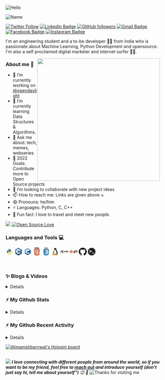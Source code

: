 ![Hello](Hello.gif)

![Name](name.png)


[![Twitter Follow](https://img.shields.io/twitter/follow/imanishbarnwal?style=social)](https://twitter.com/intent/follow?screen_name=imanishbarnwal) [![Linkedin Badge](https://img.shields.io/badge/-Manish_Kumar_Barnwal-blue?style=social&logo=Linkedin&logoColor=blue&link=https://www.linkedin.com/in/imanishbarnwal)](https://www.linkedin.com/in/imanishbarnwal) [![GitHub followers](https://img.shields.io/github/followers/imanishbarnwal?label=Follow&style=social)](https://github.com/imanishbarnwal/?tab=follow)
[![Gmail Badge](https://img.shields.io/badge/-imanishbarnwal@gmail.com-c14438?style=social&logo=Gmail&logoColor=red&link=mailto:imanishbarnwal@gamil.com)](mailto:imanishbarnwal@gmail.com) [![Facebook Badge](https://img.shields.io/badge/-Manish_Kumar_Barnwal-4267b2?style=social&&logo=Facebook&logoColor=blue&link=https://www.facebook.com/imanishbarnwal)](https://www.facebook.com/imanishbarnwal) [![Instagram Badge](https://img.shields.io/badge/-@imanishbarnwal-833ab4?style=social&logo=Instagram&logoColor=A14DAF&link=https://www.instagram.com/imanishbarnwal)](https://www.instagram.com/imanishbarnwal)

I'm an engineering student and a to-be developer 👨‍💻 from India who is passionate about Machine Learning, Python Development and opensource. I'm also a self procliamed digital marketer and internet surfer 🏄‍♂️. 


<img align="right" height="400" width="400" alt="" src="https://camo.githubusercontent.com/f9a322c724f1cbb47a2bbb5407a1abbd9b1f2a7481f0fce08bd177b59719e1b9/68747470733a2f2f6f63746f6465782e6769746875622e636f6d2f696d616765732f68756c615f6c6f6f705f6f63746f64657830332e676966" />

### About me :eyes:

- 🔭 I’m currently working on [@opendaylight](https://github.com/opendaylight)
- 🌱 I’m currently learning Data Structures & Algorithms.
- 💬 Ask me about: tech, memes, webseries
- 🥅 2022 Goals: Contribute more to Open Source projects
- 👯 I’m looking to collaborate with new project ideas
- 📫 How to reach me: Links are given above 🔝
- 😄 Pronouns: he/him
- ⚡ Languages: Python, C, C++
- 🤪 Fun fact: I love to travel and meet new people.

![](https://komarev.com/ghpvc/?username=imanishbarnwal&style=plastic)
[![Open Source Love](https://badges.frapsoft.com/os/v2/open-source.svg?v=103)](https://github.com/imanishbarnwal)

<!-- ### Spotify Playing 🎧

[<img src="https://now-playing-codestackr.vercel.app/api/spotify-playing" alt="codeSTACKr Spotify Playing" width="350" />](https://open.spotify.com/user/ykstv4r8kvi00hlge7sw84jk1) -->

### Languages and Tools :computer:
<p align="left"><code><img height="25" src="https://raw.githubusercontent.com/github/explore/80688e429a7d4ef2fca1e82350fe8e3517d3494d/topics/python/python.png"></code>
<code><img height="26" src="https://raw.githubusercontent.com/github/explore/5c058a388828bb5fde0bcafd4bc867b5bb3f26f3/topics/cpp/cpp.png"></code>
<code><img height="26" src="https://raw.githubusercontent.com/github/explore/80688e429a7d4ef2fca1e82350fe8e3517d3494d/topics/c/c.png"></code>
<code><img height="26" src="https://raw.githubusercontent.com/github/explore/80688e429a7d4ef2fca1e82350fe8e3517d3494d/topics/html/html.png"></code>
<code><img height="26" src="https://raw.githubusercontent.com/github/explore/80688e429a7d4ef2fca1e82350fe8e3517d3494d/topics/css/css.png"></code>
<code><img height="26" src="https://raw.githubusercontent.com/github/explore/80688e429a7d4ef2fca1e82350fe8e3517d3494d/topics/linux/linux.png"></code>
  <code><img height="26" src="https://raw.githubusercontent.com/github/explore/80688e429a7d4ef2fca1e82350fe8e3517d3494d/topics/unity/unity.png"></code>
<code><img height="26" src="https://raw.githubusercontent.com/github/explore/80688e429a7d4ef2fca1e82350fe8e3517d3494d/topics/git/git.png"></code>
<code><img height="26" src="https://raw.githubusercontent.com/github/explore/78df643247d429f6cc873026c0622819ad797942/topics/github/github.png"></code>
<code><img height="26" src="https://raw.githubusercontent.com/github/explore/80688e429a7d4ef2fca1e82350fe8e3517d3494d/topics/terminal/terminal.png"></code></p></br>

### ✨ Blogs & Videos
<details>

#### 📕 Latest Blog Posts

<!-- BLOG-POST-LIST:START -->
- [GitHub Campus Expert 🚩[SELECTED] | Application Process](https://blogs.imanishbarnwal.com/github-campus-expert)
- [My Experience in LFX Mentorship Program with OpenDaylight](https://blogs.imanishbarnwal.com/lfx-mentorship-program)
- [CovidOff | Covid19 Lead Generation Platform](https://blogs.imanishbarnwal.com/covidoff)
- [My Experience in the Hacker Community | MLH LHD: Build](https://blogs.imanishbarnwal.com/experience-in-hacker-community)
<!-- BLOG-POST-LIST:END -->

➡️ [more blog posts...](https://blogs.manishbarnwal.com)

---

#### 📺 Latest YouTube Videos

<!-- YOUTUBE:START -->
- [How to use Torrent Efficiently!!](https://www.youtube.com/watch?v=CNYzHPynfZo)
- [API 101 with Postman by Manish Kumar Barnwal](https://www.youtube.com/watch?v=MZAG77KtZz4)
- [How to install Oracle Express Edition in Ubuntu](https://www.youtube.com/watch?v=NpwNV26Nlq0)
- [GitHub Campus Expert 🚩Video Application [SELECTED]](https://www.youtube.com/watch?v=SvZdZC0RIlI)
<!-- YOUTUBE:END -->

➡️ [more videos...](https://www.youtube.com/channel/UCfpqdFu1khxUN54jiwdF3zQ)

---
</details>

### ⚡ My Github Stats

<details>	
  
<p align="center">
<a href="https://github.com/imanishbarnwal">  
	<img src="https://github-readme-stats.vercel.app/api?username=imanishbarnwal&show_icons=true&hide_border=true&count_private=true">
	<img src="https://github-readme-stats.vercel.app/api/top-langs/?username=imanishbarnwal&show_icons=true&hide_border=true&layout=compact&langs_count=8">
</a>
</p>

<p align="center">
  <img src="https://github-readme-streak-stats.herokuapp.com/?user=imanishbarnwal&show_icons=true&hide_border=true">
</p> 

![Manish's GitHub Activity graph](https://activity-graph.herokuapp.com/graph?username=imanishbarnwal&theme=dracula) 
</details>

<!-- ## Recent GitHub Activity -->

### ⚡ My Github Recent Activity
<details>
	
<!--START_SECTION:activity-->
1. 🗣 Commented on [#19](https://github.com/imanishbarnwal/Events-And-Hackathons/issues/19) in [imanishbarnwal/Events-And-Hackathons](https://github.com/imanishbarnwal/Events-And-Hackathons)
2. 🎉 Merged PR [#18](https://github.com/imanishbarnwal/Events-And-Hackathons/pull/18) in [imanishbarnwal/Events-And-Hackathons](https://github.com/imanishbarnwal/Events-And-Hackathons)
3. 🗣 Commented on [#17](https://github.com/imanishbarnwal/Events-And-Hackathons/issues/17) in [imanishbarnwal/Events-And-Hackathons](https://github.com/imanishbarnwal/Events-And-Hackathons)
4. ❗️ Opened issue [#17](https://github.com/imanishbarnwal/Events-And-Hackathons/issues/17) in [imanishbarnwal/Events-And-Hackathons](https://github.com/imanishbarnwal/Events-And-Hackathons)
5. 🎉 Merged PR [#16](https://github.com/imanishbarnwal/Events-And-Hackathons/pull/16) in [imanishbarnwal/Events-And-Hackathons](https://github.com/imanishbarnwal/Events-And-Hackathons)
6. 🎉 Merged PR [#15](https://github.com/imanishbarnwal/Events-And-Hackathons/pull/15) in [imanishbarnwal/Events-And-Hackathons](https://github.com/imanishbarnwal/Events-And-Hackathons)
7. 🗣 Commented on [#12](https://github.com/imanishbarnwal/Events-And-Hackathons/issues/12) in [imanishbarnwal/Events-And-Hackathons](https://github.com/imanishbarnwal/Events-And-Hackathons)
8. 🗣 Commented on [#1](https://github.com/imanishbarnwal/Events-And-Hackathons/issues/1) in [imanishbarnwal/Events-And-Hackathons](https://github.com/imanishbarnwal/Events-And-Hackathons)
9. ❗️ Closed issue [#10](https://github.com/imanishbarnwal/Events-And-Hackathons/issues/10) in [imanishbarnwal/Events-And-Hackathons](https://github.com/imanishbarnwal/Events-And-Hackathons)
10. 🗣 Commented on [#1](https://github.com/imanishbarnwal/Events-And-Hackathons/issues/1) in [imanishbarnwal/Events-And-Hackathons](https://github.com/imanishbarnwal/Events-And-Hackathons)
<!--END_SECTION:activity-->
	
</details>

[![@imanishbarnwal's Holopin board](https://holopin.me/imanishbarnwal)](https://holopin.io/@imanishbarnwal)

<!--footer-->

##
<img src="https://media.giphy.com/media/LnQjpWaON8nhr21vNW/giphy.gif" width="60"> <em><b>I love connecting with different people from around the world, so if you want to be my friend, feel free to [reach out](https://www.linkedin.com/in/imanishbarnwal) and introduce yourself (don’t just say hi, tell me about yourself")</b> 😊 💜</em>
<img height="120" alt="Thanks for visiting me" width="100%" src="https://raw.githubusercontent.com/BrunnerLivio/brunnerlivio/master/images/marquee.svg" />
<!--
**imanishbarnwal/imanishbarnwal** is a ✨ _special_ ✨ repository because its `README.md` (this file) appears on your GitHub profile.

Here are some ideas to get you started:

- 🔭 I’m currently working on ...
- 🌱 I’m currently learning ...
- 👯 I’m looking to collaborate on ...
- 🤔 I’m looking for help with ...
- 💬 Ask me about ...
- 📫 How to reach me: ...
- 😄 Pronouns: ...
- ⚡ Fun fact: ...
-->
